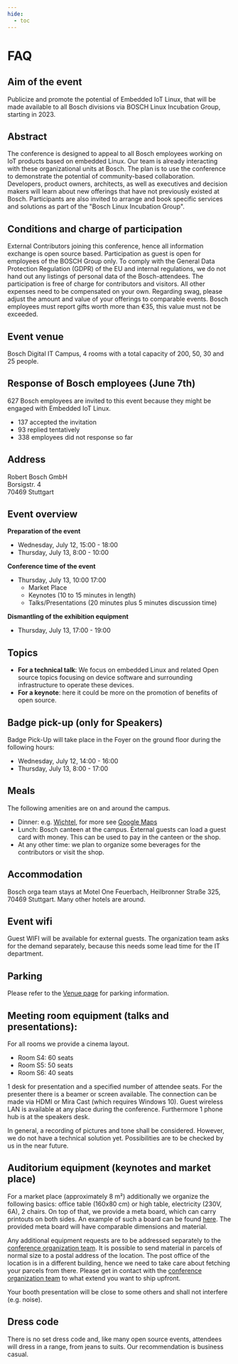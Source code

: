 ```yaml
---
hide:
  - toc
---
```


# FAQ

## Aim of the event

Publicize and promote the potential of Embedded IoT Linux, that will be made
available to all Bosch divisions via BOSCH Linux Incubation Group, starting in
2023. 


## Abstract

The conference is designed to appeal to all Bosch employees working on IoT
products based on embedded Linux. Our team is already interacting with these
organizational units at Bosch. The plan is to use the conference to demonstrate
the potential of community-based collaboration. Developers, product owners,
architects, as well as executives and decision makers will learn about new
offerings that have not previously existed at Bosch. Participants are also
invited to arrange and book specific services and solutions as part of the
"Bosch Linux Incubation Group".
 
 
## Conditions and charge of participation

External Contributors joining this conference, hence all information exchange is
open source based. Participation as guest is open for employees of the BOSCH
Group only. 
To comply with the General Data Protection Regulation (GDPR) of 
the EU and internal regulations, we do not hand out any listings of personal 
data of the Bosch-attendees.
The participation is free of charge for contributors and visitors. All other
expenses need to be compensated on your own.
Regarding swag, please adjust the amount and value of your offerings to 
comparable events. Bosch employees must report gifts worth more than €35, this
value must not be exceeded.


 
## Event venue

Bosch Digital IT Campus, 4 rooms with a total capacity of 200, 50, 30 and 25
people.


## Response of Bosch employees (June 7th)

627 Bosch employees are invited to this event because they might be engaged 
with Embedded IoT Linux.

- 137 accepted the invitation
- 93 replied tentatively 
- 338 employees did not response so far

## Address

Robert Bosch GmbH  
Borsigstr. 4  
70469  Stuttgart

## Event overview

**Preparation of the event**

- Wednesday, July 12, 15:00 - 18:00
- Thursday, July 13, 8:00 - 10:00
 

**Conference time of the event**

- Thursday, July 13, 10:00 17:00
    - Market Place
    - Keynotes (10 to 15 minutes in length)
    - Talks/Presentations (20 minutes plus 5 minutes discussion time)

**Dismantling of the exhibition equipment**

- Thursday, July 13, 17:00 - 19:00

## Topics

- **For a technical talk**: We focus on embedded Linux and related Open source
  topics focusing on device software and surrounding infrastructure to operate
  these devices.
- **For a keynote**: here it could be more on the promotion of benefits of open
  source.

 
## Badge pick-up (only for Speakers)

Badge Pick-Up will take place in the Foyer on the ground floor during the
following hours:

- Wednesday, July 12, 14:00 - 16:00 
- Thursday, July 13, 8:00 - 17:00

 
## Meals

The following amenities are on and around the campus.

- Dinner:  e.g. [Wichtel](https://www.wichtel.de/), for more see [Google Maps](https://www.google.com/maps/search/Restaurants/@48.8158054,9.164201,16z/data=!3m1!4b1!4m7!2m6!3m5!2sBorsigstra%C3%9Fe+4!3s0x4799dbf8d649b777:0x89161a241b27ea21!4m2!1d9.1703535!2d48.8147828?hl=en-GB)
- Lunch: Bosch canteen at the campus. External guests can load a guest card with
  money. This can be used to pay in the canteen or the shop.
- At any other time: we plan to organize some beverages for the contributors or
  visit the shop.

## Accommodation

Bosch orga team stays at Motel One Feuerbach, Heilbronner Straße 325, 70469
Stuttgart. Many other hotels are around.
 
## Event wifi

Guest WIFI will be available for external guests. The organization team asks for
the demand separately, because this needs some lead time for the IT department.

## Parking

Please refer to the [Venue page](../venue.md#parking) for parking information.

## Meeting room equipment (talks and presentations):

For all rooms we provide a cinema layout.

- Room S4: 60 seats
- Room S5: 50 seats
- Room S6: 40 seats

1 desk for presentation and a specified number of attendee seats. For the
presenter there is a beamer or screen available. The connection can be made via
HDMI or Mira Cast (which requires Windows 10). Guest wireless LAN is available
at any place during the conference. Furthermore 1 phone hub is at the speakers
desk.

In general, a recording of pictures and tone shall be considered. However, we do
not have a technical solution yet. Possibilities are to be checked by us in the
near future. 



## Auditorium equipment (keynotes and market place)

For a market place (approximately 8 m²) additionally we organize the following
basics: office table (160x80 cm) or high table, electricity (230V, 6A), 2
chairs. On top of that, we provide a meta board, which can carry printouts on
both sides. An example of such a board can be found
[here](https://eventura.net/mietwelt-shop/moebel-zubehoer/konferenz-bueromoebel/2136/metaplan-pinnwand-franken-grau-tafelmasse-h150cm-x-b-120cm).
The provided meta board will have comparable dimensions and material.

Any additional equipment requests are to be addressed separately to the
[conference organization team](../contact.md). It is possible to send material
in parcels of normal size to a postal address of the location. The post office
of the location is in a different building, hence we need to take care about
fetching your parcels from there. Please get in contact with the [conference
organization team](../contact.md) to what extend you want to ship upfront.

Your booth presentation will be close to some others and shall not interfere
(e.g. noise). 



## Dress code

There is no set dress code and, like many open source events, attendees will
dress in a range, from jeans to suits. Our recommendation is business casual.
